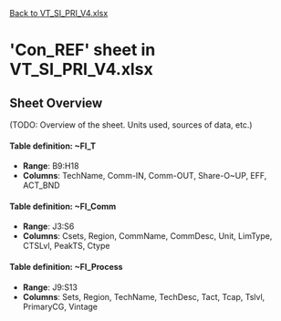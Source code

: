 [Back to VT_SI_PRI_V4.xlsx](README.md)

# 'Con_REF' sheet in VT_SI_PRI_V4.xlsx

## Sheet Overview

(TODO: Overview of the sheet. Units used, sources of data, etc.)

#### Table definition: ~FI_T
- **Range**: B9:H18
- **Columns**: TechName, Comm-IN, Comm-OUT, Share-O~UP, EFF, ACT_BND

#### Table definition: ~FI_Comm
- **Range**: J3:S6
- **Columns**: Csets, Region, CommName, CommDesc, Unit, LimType, CTSLvl, PeakTS, Ctype

#### Table definition: ~FI_Process
- **Range**: J9:S13
- **Columns**: Sets, Region, TechName, TechDesc, Tact, Tcap, Tslvl, PrimaryCG, Vintage

